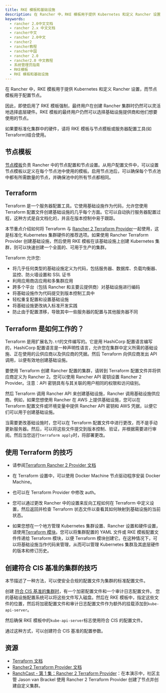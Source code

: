 ```yaml
---
title: RKE 模板和基础设施
description: 在 Rancher 中，RKE 模板用于提供 Kubernetes 和定义 Rancher 设置，而节点模板用于配置节点。因此，即使启用了 RKE 模板强制，最终用户在创建 Rancher 集群时仍然可以灵活地选择底层硬件。RKE 模板的最终用户仍然可以选择基础设施提供商和他们想要使用的节点。如果要标准化集群中的硬件，请将 RKE 模板与节点模板或服务器配置工具(如 Terraform)结合使用。
keywords:
  - rancher 2.0中文文档
  - rancher 2.x 中文文档
  - rancher中文
  - rancher 2.0中文
  - rancher2
  - rancher教程
  - rancher中国
  - rancher 2.0
  - rancher2.0 中文教程
  - 系统管理员指南
  - RKE模板
  - RKE 模板和基础设施
---
```


在 Rancher 中，RKE 模板用于提供 Kubernetes 和定义 Rancher 设置，而节点模板用于配置节点。

因此，即使启用了 RKE 模板强制，最终用户在创建 Rancher 集群时仍然可以灵活地选择底层硬件。RKE 模板的最终用户仍然可以选择基础设施提供商和他们想要使用的节点。

如果要标准化集群中的硬件，请将 RKE 模板与节点模板或服务器配置工具(如 Terraform)结合使用。

## 节点模板

[节点模板](/docs/rancher2/user-settings/node-templates/_index)负责 Rancher 中的节点配置和节点设置。从用户配置文件中，可以设置节点模板以定义在每个节点池中使用的模板。启用节点池后，可以确保每个节点池中都有所需数量的节点，并确保池中的所有节点都相同。

## Terraform

Terraform 是一个服务器配置工具。它使用基础设施作为代码，允许您使用 Terraform 配置文件创建基础设施的几乎每个方面。它可以自动执行服务器配置过程，这种方式是自文档化的，并且在版本控制中易于跟踪。

本节重点介绍如何将 Terraform 与 [Rancher 2 Terraform Provider](https://www.terraform.io/docs/providers/rancher2/)一起使用，这是标准化 Kubernetes 集群硬件的推荐选项。如果使用 Rancher Terraform Provider 创建基础设施，然后使用 RKE 模板在该基础设施上创建 Kubernetes 集群，则可以快速创建一个全面的、可用于生产的集群。

Terraform 允许您:

- 将几乎任何类型的基础设施定义为代码，包括服务器、数据库、负载均衡器、监控、防火墙设置和 SSL 证书
- 利用应用商店应用和多集群应用
- 跨多个平台（包括 Rancher 和主要云提供商）对基础设施进行编码
- 将基础设施作为代码提交到版本控制工具中
- 轻松重复配置和设置基础设施
- 将基础设施更改纳入标准开发实践
- 防止由于配置漂移，导致其中一些服务器的配置与其他服务器不同

## Terraform 是如何工作的？

Terraform 是用扩展名为`.tf`的文件编写的。它是用 HashiCorp 配置语言编写的，HashiCorp 配置语言是一种声明性语言，允许您在集群中定义所需的基础设施、正在使用的云供应商以及供应商的凭据。然后 Terraform 向供应商发出 API 调用，以便有效地创建基础设施。

要使用 Terraform 创建 Rancher 配置的集群，请转到 Terraform 配置文件并将供应商定义为 Rancher 2。您可以使用 Rancher API 密钥设置 Rancher 2 Provider。注意：API 密钥具有与其关联的用户相同的权限和访问级别。

然后 Terraform 调用 Rancher API 来创建基础设施，Rancher 调用基础设施供应商。例如，如果您想使用 Rancher 在 AWS 上提供基础设施，您可以在 Terraform 配置文件或环境变量中提供 Rancher API 密钥和 AWS 凭据，以便它们可以用于创建基础设施。

当需要更改基础设施时，您可以在 Terraform 配置文件中进行更改，而不是手动更新服务器。然后，可以将这些文件提交到版本控制、验证，并根据需要进行审阅。然后当您运行`terraform apply`时，将部署更改。

## 使用 Terraform 的技巧

- 请参阅[Terraform Rancher 2 Provider 文档](https://www.terraform.io/docs/providers/rancher2/)

- 在 Terraform 设置中，可以使用 Docker Machine 节点驱动程序安装 Docker Machine。

- 也可以在 Terraform Provider 中修改 auth。

- 您可以通过更改 Rancher 中的设置来反向工程如何在 Terraform 中定义设置，然后返回并检查 Terraform 状态文件以查看其如何映射到基础设施的当前状态。

- 如果您想在一个地方管理 Kubernetes 集群设置、Rancher 设置和硬件设置，请使用[Terraform 模块](https://github.com/rancher/terraform-modules)。您可以将集群配置的 YAML 文件或 RKE 模板配置文件传递给 Terraform 模块，以便 Terraform 模块创建它。在这种情况下，可以将基础设施当作代码来管理，从而可以管理 Kubernetes 集群及其底层硬件的版本和修订历史。

## 创建符合 CIS 基准的集群的技巧

本节描述了一种方法，可以使安全合规的配置文件为集群的标准配置文件。

创建 [符合 CIS 基准的集群时](/docs/rancher2/security/_index)，有一个加密配置文件和一个审计日志配置文件。
您的基础设施配置系统可以将这些文件写入磁盘。然后在 RKE 模板中，指定这些文件的位置，然后将加密配置文件和审计日志配置文件作为额外的挂载添加到`kube-api-server`。

然后确保 RKE 模板中的`kube-api-server`标志使用符合 CIS 的配置文件。

通过这种方式，可以创建符合 CIS 基准的配置参数。

## 资源

- [Terraform 文档](https://www.terraform.io/docs/)
- [Rancher2 Terraform Provider 文档](https://www.terraform.io/docs/providers/rancher2/)
- [RanchCast - 第 1 集：Rancher 2 Terraform Provider](https://youtu.be/YNCq-prI8-8)：在本演示中，社区主管 Jason van Brackel 使用 Rancher 2 Terraform Provider 创建了节点并创建自定义集群。
